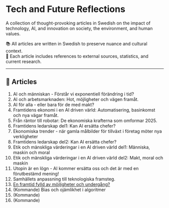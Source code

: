 # Tech and Future Reflections

A collection of thought-provoking articles in Swedish on the impact of technology, AI, and innovation on society, the environment, and human values.

📚 All articles are written in Swedish to preserve nuance and cultural context.  
🔗 Each article includes references to external sources, statistics, and current research.

---

## 📖 Articles
1. AI och människan - Förstår vi exponentiell förändring i tid?
2. AI och arbetsmarknaden: Hot, möjligheter och vägen framåt.
3. AI för alla - eller bara för de med makt?
4. Framtidens ekonomi i en AI driven värld: Automatisering, basinkomst och nya vägar framåt.
5. Från räntor till robotar: De ekonomiska krafterna som omformar 2025.
6. Framtidens ledarskap del1: Kan AI ersätta chefer?
7. Ekonomiska trender - när gamla målbilder för tillväxt i företag möter nya verkligheter
8. Framtidens ledarskap del2: Kan AI ersätta chefer?
9. Etik och mänskliga värderingar i en AI driven värld del1: Människa, maskin och moral
10. Etik och mänskliga värderingar i en AI driven värld del2: Makt, moral och maskin
11. Utopin är en lögn - AI kommer ersätta oss och det är med en förutbestämd mening!
12. Samhällets anpassning till teknologiska framsteg.
13. [En framtid fylld av möjligheter och undergång?](Artikel13.pdf)
14. (Kommande) Bias och ojämlikhet i algoritmer
15. (Kommande)
16. (Kommande)
